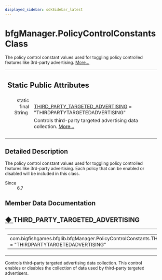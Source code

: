 ```yaml
---
displayed_sidebar: sdkSidebar_latest
---
```

# bfgManager.PolicyControlConstants Class 

<div class="contents">The policy control constant values used for toggling policy controlled features like 3rd-party advertising.    <a href="classcom_1_1bigfishgames_1_1bfglib_1_1bfg_manager_1_1_policy_control_constants.html#details">More...</a><table class="memberdecls"><tr class="heading"><td colspan="2"><h2 class="groupheader"><a id="pub-static-attribs" name="pub-static-attribs"></a> Static Public Attributes</h2></td></tr><tr class="memitem:a0a9674edf95ea575277c933c708898ef"><td class="memItemLeft" align="right" valign="top">static final String&#160;</td><td class="memItemRight" valign="bottom"><a class="el" href="classcom_1_1bigfishgames_1_1bfglib_1_1bfg_manager_1_1_policy_control_constants.html#a0a9674edf95ea575277c933c708898ef">THIRD_PARTY_TARGETED_ADVERTISING</a> = &quot;THIRDPARTYTARGETEDADVERTISING&quot;</td></tr><tr class="memdesc:a0a9674edf95ea575277c933c708898ef"><td class="mdescLeft">&#160;</td><td class="mdescRight">Controls third-party targeted advertising data collection.  <a href="classcom_1_1bigfishgames_1_1bfglib_1_1bfg_manager_1_1_policy_control_constants.html#a0a9674edf95ea575277c933c708898ef">More...</a><br /></td></tr><tr class="separator:a0a9674edf95ea575277c933c708898ef"><td class="memSeparator" colspan="2">&#160;</td></tr></table><a name="details" id="details"></a><h2 class="groupheader">Detailed Description</h2><div class="textblock">The policy control constant values used for toggling policy controlled features like 3rd-party advertising. Each policy that can be enabled or disabled will be included in this class.<dl class="section since"><dt>Since</dt><dd>6.7 </dd></dl></div><h2 class="groupheader">Member Data Documentation</h2><a id="a0a9674edf95ea575277c933c708898ef" name="a0a9674edf95ea575277c933c708898ef"></a><h2 class="memtitle"><span class="permalink"><a href="#a0a9674edf95ea575277c933c708898ef">&#9670;&nbsp;</a></span>THIRD_PARTY_TARGETED_ADVERTISING</h2><div class="memitem"><div class="memproto"><table class="mlabels"><tr><td class="mlabels-left"><table class="memname"><tr><td class="memname">com.bigfishgames.bfglib.bfgManager.PolicyControlConstants.THIRD_PARTY_TARGETED_ADVERTISING = &quot;THIRDPARTYTARGETEDADVERTISING&quot;</td></tr></table></td><td class="mlabels-right"><span class="mlabels"><span class="mlabel">static</span></span></td></tr></table></div><div class="memdoc">Controls third-party targeted advertising data collection. This control enables or disables the collection of data used by third-party targeted advertisers. </div></div></div> 
